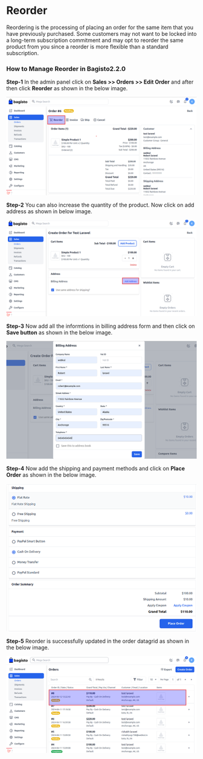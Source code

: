 # Reorder

Reordering is the processing of placing an order for the same item that you have previously purchased. Some customers may not want to be locked into a long-term subscription commitment and may opt to reorder the same product from you since a reorder is more flexible than a standard subscription.

### How to Manage Reorder in Bagisto2.2.0

**Step-1** In the admin panel click on **Sales >> Orders >> Edit Order** and after then click **Reorder** as shown in the below image.

   ![Reorder](../../assets/2.2.0/images/orders/reorder.png)

**Step-2** You can also increase the quantity of the product. Now click on add address as shown in below image.

  ![Reorder Address](../../assets/2.2.0/images/orders/reorderAddress.png )

**Step-3** Now add all the informtions in billing address form and then click on **Save button** as shown in the below image.

  ![Bill Address](../../assets/2.2.0/images/orders/billAddress.png )

**Step-4** Now add the shipping and payment methods and click on **Place Order** as shown in the below image.

  ![Place Order](../../assets/2.2.0/images/orders/placeOrder.png )

**Step-5** Reorder is successfully updated in the order datagrid as shown in the below image.

  ![Reorder Output](../../assets/2.2.0/images/orders/reorderOutput.png )

